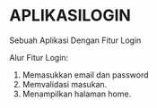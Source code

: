 # APLIKASILOGIN
Sebuah Aplikasi Dengan Fitur Login

Alur Fitur Login:
1. Memasukkan email dan password
2. Memvalidasi masukan.
3. Menampilkan halaman home.
